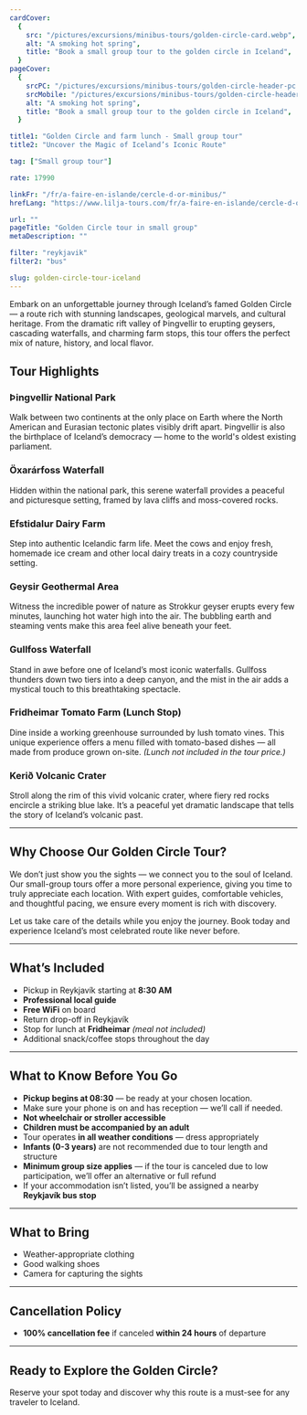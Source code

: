 ```yaml
---
cardCover:
  {
    src: "/pictures/excursions/minibus-tours/golden-circle-card.webp",
    alt: "A smoking hot spring",
    title: "Book a small group tour to the golden circle in Iceland",
  }
pageCover:
  {
    srcPC: "/pictures/excursions/minibus-tours/golden-circle-header-pc.webp",
    srcMobile: "/pictures/excursions/minibus-tours/golden-circle-header-mobile.webp",
    alt: "A smoking hot spring",
    title: "Book a small group tour to the golden circle in Iceland",
  }

title1: "Golden Circle and farm lunch - Small group tour"
title2: "Uncover the Magic of Iceland’s Iconic Route"

tag: ["Small group tour"]

rate: 17990

linkFr: "/fr/a-faire-en-islande/cercle-d-or-minibus/"
hrefLang: "https://www.lilja-tours.com/fr/a-faire-en-islande/cercle-d-or-minibus/"

url: ""
pageTitle: "Golden Circle tour in small group"
metaDescription: ""

filter: "reykjavik"
filter2: "bus"

slug: golden-circle-tour-iceland
---
```


Embark on an unforgettable journey through Iceland’s famed Golden Circle — a route rich with stunning landscapes, geological marvels, and cultural heritage. From the dramatic rift valley of Þingvellir to erupting geysers, cascading waterfalls, and charming farm stops, this tour offers the perfect mix of nature, history, and local flavor.

## **Tour Highlights**

### **Þingvellir National Park**

Walk between two continents at the only place on Earth where the North American and Eurasian tectonic plates visibly drift apart. Þingvellir is also the birthplace of Iceland’s democracy — home to the world's oldest existing parliament.

### **Öxarárfoss Waterfall**

Hidden within the national park, this serene waterfall provides a peaceful and picturesque setting, framed by lava cliffs and moss-covered rocks.

### **Efstidalur Dairy Farm**

Step into authentic Icelandic farm life. Meet the cows and enjoy fresh, homemade ice cream and other local dairy treats in a cozy countryside setting.

### **Geysir Geothermal Area**

Witness the incredible power of nature as Strokkur geyser erupts every few minutes, launching hot water high into the air. The bubbling earth and steaming vents make this area feel alive beneath your feet.

### **Gullfoss Waterfall**

Stand in awe before one of Iceland’s most iconic waterfalls. Gullfoss thunders down two tiers into a deep canyon, and the mist in the air adds a mystical touch to this breathtaking spectacle.

### **Fridheimar Tomato Farm (Lunch Stop)**

Dine inside a working greenhouse surrounded by lush tomato vines. This unique experience offers a menu filled with tomato-based dishes — all made from produce grown on-site. _(Lunch not included in the tour price.)_

### **Kerið Volcanic Crater**

Stroll along the rim of this vivid volcanic crater, where fiery red rocks encircle a striking blue lake. It’s a peaceful yet dramatic landscape that tells the story of Iceland’s volcanic past.

---

## **Why Choose Our Golden Circle Tour?**

We don’t just show you the sights — we connect you to the soul of Iceland. Our small-group tours offer a more personal experience, giving you time to truly appreciate each location. With expert guides, comfortable vehicles, and thoughtful pacing, we ensure every moment is rich with discovery.

Let us take care of the details while you enjoy the journey. Book today and experience Iceland’s most celebrated route like never before.

---

## **What’s Included**

- Pickup in Reykjavík starting at **8:30 AM**
- **Professional local guide**
- **Free WiFi** on board
- Return drop-off in Reykjavík
- Stop for lunch at **Fridheimar** _(meal not included)_
- Additional snack/coffee stops throughout the day

---

## **What to Know Before You Go**

- **Pickup begins at 08:30** — be ready at your chosen location.
- Make sure your phone is on and has reception — we’ll call if needed.
- **Not wheelchair or stroller accessible**
- **Children must be accompanied by an adult**
- Tour operates **in all weather conditions** — dress appropriately
- **Infants (0-3 years)** are not recommended due to tour length and structure
- **Minimum group size applies** — if the tour is canceled due to low participation, we’ll offer an alternative or full refund
- If your accommodation isn’t listed, you’ll be assigned a nearby **Reykjavík bus stop**

---

## **What to Bring**

- Weather-appropriate clothing
- Good walking shoes
- Camera for capturing the sights

---

## **Cancellation Policy**

- **100% cancellation fee** if canceled **within 24 hours** of departure

---

## **Ready to Explore the Golden Circle?**

Reserve your spot today and discover why this route is a must-see for any traveler to Iceland.

<script type="text/javascript" src="https://widgets.bokun.io/assets/javascripts/apps/build/BokunWidgetsLoader.js?bookingChannelUUID=97236c68-b945-4a96-8587-660bdc4c45fd" async></script>

<div class="bokunWidget" data-src="https://widgets.bokun.io/online-sales/97236c68-b945-4a96-8587-660bdc4c45fd/experience-calendar/16735"></div>
